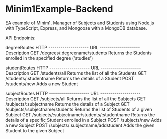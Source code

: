 # Minim1Example-Backend
EA example of Minim1. Manager of Subjects and Students using Node.js with TypeScript, Express, and Mongoose with a MongoDB database.


API Endpoints:

degreeRoutes
HTTP -------------------- URL -------------------- Description
GET   /degrees/:degreename/students                Returns the Students enrolled in the specified degree ('studies')

studentRoutes
HTTP -------------------- URL -------------------- Description
GET   /students/all                                Returns the list of all the Students
GET   /students/:studentname                       Returns the details of a Student
POST  /students/new                                Adds a new Student

subjectRoutes
HTTP -------------------- URL -------------------- Description
GET   /subjects/all                                Returns the list of all the Subjects
GET   /subjects/:subjectname                       Returns the details of a Subject
GET   /subjects/:subjectname/students              Returns the list of Students of a given Subject
GET   /subjects/:subjectname/students/:studentname Returns the details of a specific Student enrolled in a Subject
POST  /subjects/new                                Adds a new Subject
POST  /subjects/:subjectname/addstudent            Adds the given Student to the given Subject
